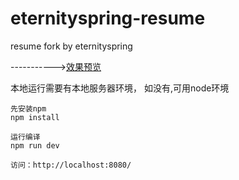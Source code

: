 # eternityspring-resume
resume fork by eternityspring

----------->[效果预览](https://fairyly.github.io/eternityspring-resume/)

本地运行需要有本地服务器环境，
如没有,可用node环境
```
先安装npm
npm install

运行编译
npm run dev

访问：http://localhost:8080/
```
